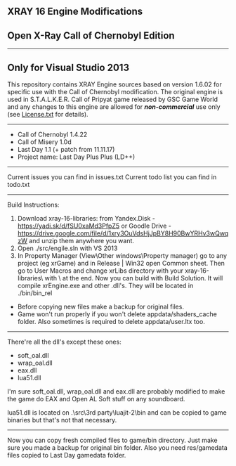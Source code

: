 ## XRAY 16 Engine Modifications
## Open X-Ray Call of Chernobyl Edition
----
## Only for Visual Studio 2013
This repository contains XRAY Engine sources based on version 1.6.02 for specific use with the Call of Chernobyl modification.
The original engine is used in S.T.A.L.K.E.R. Call of Pripyat game released by GSC Game World and any changes to this engine are allowed for ***non-commercial*** use only (see [License.txt](https://github.com/avoitishin/xray-16/blob/master/License.txt) for details).

----

- Call of Chernobyl 1.4.22
- Call of Misery 1.0d
- Last Day 1.1 (+ patch from 11.11.17)
- Project name: Last Day Plus Plus (LD++)

----

Current issues you can find in issues.txt
Current todo list you can find in todo.txt

----

Build Instructions:
1) Download xray-16-libraries:
from Yandex.Disk - https://yadi.sk/d/fSU0xaMd3PfpZ5
or Goodle Drive - https://drive.google.com/file/d/1xry3OuVdsHjJpBY8H90BwYRHv3wQwqzW
and unzip them anywhere you want.
2) Open ./src/engile.sln with VS 2013
3) In Property Manager (View\Other windows\Property manager) go to any project (eg xrGame) and in Release | Win32 open Common sheet. Then go to User Macros and change xrLibs directory with your xray-16-libraries\ with \ at the end.
Now you can build with Build Solution. It will compile xrEngine.exe and other .dll's. They will be located in ./bin/bin_rel
- Before copying new files make a backup for original files. 
- Game won't run properly if you won't delete appdata/shaders_cache folder. Also sometimes is required to delete appdata/user.ltx too.

----

There're all the dll's except these ones:
- soft_oal.dll
- wrap_oal.dll
- eax.dll
- lua51.dll

I'm sure soft_oal.dll, wrap_oal.dll and eax.dll are probably modified to make the game do EAX and Open AL Soft stuff on any soundboard.

lua51.dll is located on .\src\3rd party\luajit-2\bin and can be copied to game binaries but that's not that necessary.

----

Now you can copy fresh compiled files to game/bin directory. Just make sure you made a backup for original bin folder.
Also you need res/gamedata files copied to Last Day gamedata folder.